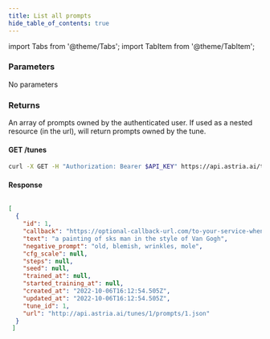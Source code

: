 ```yaml
---
title: List all prompts
hide_table_of_contents: true
---
```


import Tabs from '@theme/Tabs';
import TabItem from '@theme/TabItem';

<div className="api-method">
<div>

### Parameters

No parameters

### Returns

An array of prompts owned by the authenticated user. If used as a nested resource (in the url), will return prompts owned by the tune.
</div>

<div>

#### GET /tunes
<Tabs groupId="lang">
  <TabItem value="curl" label="cURL" default>

```bash showLineNumbers
curl -X GET -H "Authorization: Bearer $API_KEY" https://api.astria.ai/tunes/1/prompts
```

</TabItem>
  <TabItem value="nodejs" label="Node.js">
  </TabItem>
  <TabItem value="python" label="Python">
  </TabItem>
</Tabs>

#### Response
```json

[
  {
    "id": 1,
    "callback": "https://optional-callback-url.com/to-your-service-when-ready",
    "text": "a painting of sks man in the style of Van Gogh",
    "negative_prompt": "old, blemish, wrinkles, mole",
    "cfg_scale": null,
    "steps": null,
    "seed": null,
    "trained_at": null,
    "started_training_at": null,
    "created_at": "2022-10-06T16:12:54.505Z",
    "updated_at": "2022-10-06T16:12:54.505Z",
    "tune_id": 1,
    "url": "http://api.astria.ai/tunes/1/prompts/1.json"
  }
 ]
```
</div>
</div>

